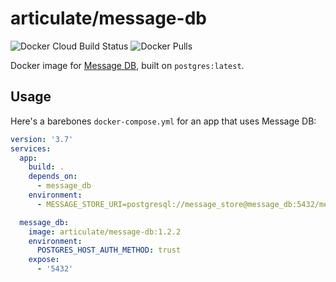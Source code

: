 # articulate/message-db
![Docker Cloud Build Status](https://img.shields.io/docker/cloud/build/articulate/message-db) ![Docker Pulls](https://img.shields.io/docker/pulls/articulate/message-db)

Docker image for [Message DB](https://github.com/message-db/message-db), built on `postgres:latest`.

## Usage

Here's a barebones `docker-compose.yml` for an app that uses Message DB:

```yml
version: '3.7'
services:
  app:
    build: .
    depends_on:
      - message_db
    environment:
      - MESSAGE_STORE_URI=postgresql://message_store@message_db:5432/message_store

  message_db:
    image: articulate/message-db:1.2.2
    environment:
      POSTGRES_HOST_AUTH_METHOD: trust
    expose:
      - '5432'
```
